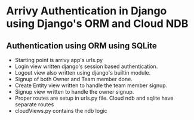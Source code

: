 # Arrivy Authentication in Django using Django's ORM and Cloud NDB

## Authentication using ORM using SQLite
<ul>
<li>Starting point is arrivy app's urls.py</li>
<li>Login view written django's session based authentication.</li>
<li>Logout view also written using django's builtin module.</li>
<li>Signup of both Owner and Team member done.</li>
<li>Create Entity view written to handle the team member signup.</li>
<li>Signup view written to handle the owner signup.</li>
<li>Proper routes are setup in urls.py file. Cloud ndb and sqlite have separate routes</li>
<li>cloudViews.py contains the ndb logic</li>
</ul>

